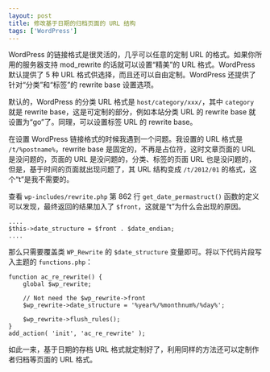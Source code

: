 ```yaml
---
layout: post
title: 修改基于日期的归档页面的 URL 结构
tags: ['WordPress']
---
```


WordPress 的链接格式是很灵活的，几乎可以任意的定制 URL 的格式。如果你所用的服务器支持 mod_rewrite 的话就可以设置“精美”的 URL 格式。WordPress 默认提供了 5 种 URL 格式供选择，而且还可以自由定制。WordPress 还提供了针对“分类”和“标签”的 rewrite base 设置选项。

默认的，WordPress 的分类 URL 格式是 `host/category/xxx/`，其中 `category` 就是 rewrite base，这是可定制的部分，例如本站分类 URL 的 rewrite base 就设置为“go”了。同理，可以设置标签 URL 的 rewrite base。

在设置 WordPress 链接格式的时候我遇到一个问题。我设置的 URL 格式是 `/t/%postname%`，rewrite base 是固定的，不再是占位符，这时文章页面的 URL 是没问题的，页面的 URL 是没问题的，分类、标签的页面 URL 也是没问题的，但是，基于时间的页面就出现问题了，其 URL 结构变成 `/t/2012/01` 的格式，这个“t”是我不需要的。

查看 `wp-includes/rewrite.php` 第 862 行 `get_date_permastruct()` 函数的定义可以发现，最终返回的结果加入了 `$front`，这就是“t”为什么会出现的原因。

    ....
    $this->date_structure = $front . $date_endian;
    ....

那么只需要覆盖类 `WP_Rewrite` 的 `$date_structure` 变量即可。将以下代码片段写入主题的 `functions.php`：

    function ac_re_rewrite() {
        global $wp_rewrite;

        // Not need the $wp_rewrite->front
        $wp_rewrite->date_structure = '%year%/%monthnum%/%day%';

        $wp_rewrite->flush_rules();
    }
    add_action( 'init', 'ac_re_rewrite' );

如此一来，基于日期的存档 URL 格式就定制好了，利用同样的方法还可以定制作者归档等页面的 URL 格式。
